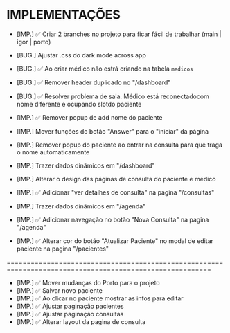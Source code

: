 # IMPLEMENTAÇÕES
- [IMP.] ✅ Criar 2 branches no projeto para ficar fácil de trabalhar (main | igor | porto)

- [BUG.] Ajustar .css do dark mode across app
- [BUG.] ✅ Ao criar médico não estrá criando na tabela `medicos`
- [BUG.] ✅ Remover header duplicado no "/dashboard"
- [BUG.] ✅ Resolver problema de sala. Médico está reconectadocom nome diferente e ocupando slotdo paciente

- [IMP.] ✅ Remover popup de add nome do paciente
- [IMP.] Mover funções do botão "Answer" para o "iniciar" da página
- [IMP.] Remover popup do paciente ao entrar na consulta para que traga o nome automaticamente
- [IMP.] Trazer dados dinâmicos em "/dashboard"
- [IMP.] Alterar o design das páginas de consulta do paciente e médico
- [IMP.] ✅ Adicionar "ver detalhes de consulta" na pagina "/consultas"
- [IMP.] Trazer dados dinâmicos em "/agenda"
- [IMP.] ✅ Adicionar navegação no botão "Nova Consulta" na pagina "/agenda" 
- [IMP.] ✅ Alterar cor do botão "Atualizar Paciente" no modal de editar paciente na pagina "/pacientes"






=========================================================================================================
- [IMP.] ✅ Mover mudanças do Porto para o projeto
- [IMP.] ✅ Salvar novo paciente
- [IMP.] ✅ Ao clicar no paciente mostrar  as infos para editar
- [IMP.] ✅ Ajustar paginação pacientes 
- [IMP.] ✅ Ajustar paginação consultas
- [IMP.] ✅ Alterar layout da pagina de consulta







